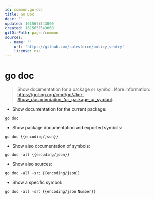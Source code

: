 ```yaml
---
id: common.go-doc
title: Go Doc
desc: ''
updated: 1615655543060
created: 1615655543060
gitDirPath: pages/common
sources:
  - name: ''
    url: 'https://github.com/salesforce/policy_sentry'
    license: MIT
---
```

# go doc

> Show documentation for a package or symbol.
> More information: <https://golang.org/cmd/go/#hdr-Show_documentation_for_package_or_symbol>.

- Show documentation for the current package:

`go doc`

- Show package documentation and exported symbols:

`go doc {{encoding/json}}`

- Show also documentation of symbols:

`go doc -all {{encoding/json}}`

- Show also sources:

`go doc -all -src {{encoding/json}}`

- Show a specific symbol:

`go doc -all -src {{encoding/json.Number}}`

